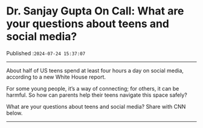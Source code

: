 # Dr. Sanjay Gupta On Call: What are your questions about teens and social media?

Published :`2024-07-24 15:37:07`

---

About half of US teens spend at least four hours a day on social media, according to a new White House report.

For some young people, it’s a way of connecting; for others, it can be harmful. So how can parents help their teens navigate this space safely?

What are your questions about teens and social media? Share with CNN below.

---

